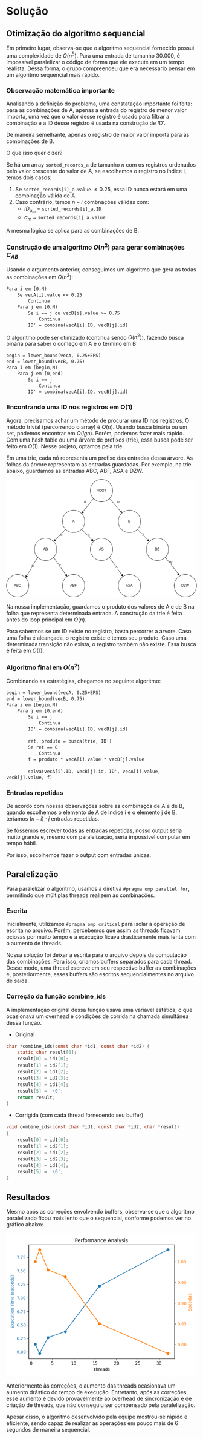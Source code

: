 # Solução

## Otimização do algoritmo sequencial

Em primeiro lugar, observa-se que o algoritmo sequencial fornecido possui uma complexidade de $O(n^5)$. Para uma entrada de tamanho 30.000, é impossível paralelizar o código de forma que ele execute em um tempo realista. Dessa forma, o grupo compreendeu que era necessário pensar em um algoritmo sequencial mais rápido.

### Observação matemática importante

Analisando a definição do problema, uma constatação importante foi feita: para as combinações de A, apenas a entrada do registro de menor valor importa, uma vez que o valor desse registro é usado para filtrar a combinação e a ID desse registro é usada na construção de $ID'$.

De maneira semelhante, apenas o registro de maior valor importa para as combinações de B.

O que isso quer dizer? 

Se há um array `sorted_records_a` de tamanho $n$ com os registros ordenados pelo valor crescente do valor de A, se escolhemos o registro no índice i, temos dois casos:

1. Se `sorted_records[i]_a.value` $\leq 0.25$, essa ID nunca estará em uma combinação válida de A.
2. Caso contrário, temos $n-i$ combnações válidas com:
   -  ${ID}_{a_m}$ = `sorted_records[i]_a.ID`
   -  ${a_m}$ = `sorted_records[i]_a.value`

A mesma lógica se aplica para as combinações de B.

### Construção de um algoritmo $O(n^2)$ para gerar combinações $C_{AB}$

Usando o argumento anterior, conseguimos um algoritmo que gera as todas as combinações em $O(n^2)$:

    Para i em [0,N)
        Se vecA[i].value <= 0.25
            Continua
        Para j em [0,N)
            Se i == j ou vecB[i].value >= 0.75
                Continua
            ID' = combina(vecA[i].ID, vecB[j].id)
            
O algoritmo pode ser otimizado (continua sendo $O(n^2)$), fazendo busca binária para saber o começo em A e o término em B:

    begin = lower_bound(vecA, 0.25+EPS)
    end = lower_bound(vecB, 0.75)
    Para i em [begin,N)
        Para j em [0,end)
            Se i == j
                Continua
            ID' = combina(vecA[i].ID, vecB[j].id)

### Encontrando uma ID nos registros em O(1)

Agora, precisamos achar um método de procurar uma ID nos registros. O método trivial (percorrendo o array) é $O(n)$. Usando busca binária ou um set, podemos encontrar em $O(lg n)$. Porém, podemos fazer mais rápido. Com uma hash table ou uma árvore de prefixos (trie), essa busca pode ser feito em $O(1)$. Nesse projeto, optamos pela trie.

Em uma trie, cada nó representa um prefixo das entradas dessa árvore. As folhas da árvore representam as entradas guardadas. Por exemplo, na trie abaixo, guardamos as entradas ABC, ABF, ASA e DZW.

![](images/trie.png)

Na nossa implementação, guardamos o produto dos valores de A e de B na folha que representa determinada entrada. A construção da trie é feita antes do loop principal em $O(n)$.

Para sabermos se um ID existe no registro, basta percorrer a árvore. Caso uma folha é alcançada, o registro existe e temos seu produto. Caso uma determinada transição não exista, o registro também não existe. Essa busca é feita em $O(1)$.

### Algoritmo final em $O(n^2)$

Combinando as estratégias, chegamos no seguinte algoritmo:


    begin = lower_bound(vecA, 0.25+EPS)
    end = lower_bound(vecB, 0.75)
    Para i em [begin,N)
        Para j em [0,end)
            Se i == j
                Continua
            ID' = combina(vecA[i].ID, vecB[j].id)

            ret, produto = busca(trie, ID')
            Se ret == 0
                Continua
            f = produto * vecA[i].value * vecB[j].value

            salva(vecA[i].ID, vecB[j].id, ID', vecA[i].value, vecB[j].value, f)

### Entradas repetidas

De acordo com nossas observações sobre as combinaçõs de A e de B, quando escolhemos o elemento de A de indíce i e o elemento j de B, teríamos $(n-i) \cdot j$ entradas repetidas.

Se fôssemos escrever todas as entradas repetidas, nosso output seria muito grande e, mesmo com paralelização, seria impossível computar em tempo hábil.

Por isso, escolhemos fazer o output com entradas únicas.

## Paralelização
            
Para paralelizar o algoritmo, usamos a diretiva `#pragma omp parallel for`, permitindo que múltiplas threads realizem as combinações.

### Escrita

Inicialmente, utilizamos `#pragma omp critical` para isolar a operação de escrita no arquivo. Porém, percebemos que assim as threads ficavam ociosas por muito tempo e a execução ficava drasticamente mais lenta com o aumento de threads.

Nossa solução foi deixar a escrita para o arquivo depois da computação das combinações. Para isso, criamos buffers separados para cada thread. Desse modo, uma thread escreve em seu respectivo buffer as combinações e, posteriormente, esses buffers são escritos sequencialmentes no arquivo de saída.

### Correção da função combine_ids

A implementação original dessa função usava uma variável estática, o que ocasionava um overhead e condições de corrida na chamada simultânea dessa função.

- Original
```c
char *combine_ids(const char *id1, const char *id2) {
    static char result[6];
    result[0] = id1[0];
    result[1] = id2[1];
    result[2] = id1[2];
    result[3] = id2[3];
    result[4] = id1[4];
    result[5] = '\0';
    return result;
}
```

- Corrigida (com cada thread fornecendo seu buffer)
```c
void combine_ids(const char *id1, const char *id2, char *result)
{
    result[0] = id1[0];
    result[1] = id2[1];
    result[2] = id1[2];
    result[3] = id2[3];
    result[4] = id1[4];
    result[5] = '\0';
}
```


## Resultados

Mesmo após as correções envolvendo buffers, observa-se que o algoritmo paralelizado ficou mais lento que o sequencial, conforme podemos ver no gráfico abaixo:

![](images/analysis.png)

Anteriormente às correções, o aumento das threads ocasionava um aumento drástico do tempo de execução. Entretanto, após as correções, esse aumento é devido provavelmente ao overhead de sincronização e de criação de threads, que não conseguiu ser compensado pela paralelização.

Apesar disso, o algoritmo desenvolvido pela equipe mostrou-se rápido e eficiente, sendo capaz de realizar as operações em pouco mais de 6 segundos de maneira sequencial.
